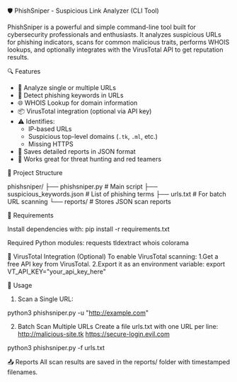  🛡️ PhishSniper - Suspicious Link Analyzer (CLI Tool)

PhishSniper is a powerful and simple command-line tool built for cybersecurity professionals and enthusiasts. It analyzes suspicious URLs for phishing indicators, scans for common malicious traits, performs WHOIS lookups, and optionally integrates with the VirusTotal API to get reputation results.


 🔍 Features

- 🔗 Analyze single or multiple URLs
- 🧠 Detect phishing keywords in URLs
- 🌐 WHOIS Lookup for domain information
- 📦 VirusTotal integration (optional via API key)
- ⚠️ Identifies:
  - IP-based URLs
  - Suspicious top-level domains (`.tk`, `.ml`, etc.)
  - Missing HTTPS
- 📁 Saves detailed reports in JSON format
- 🎯 Works great for threat hunting and red teamers

 📁 Project Structure

phishsniper/
├── phishsniper.py # Main script
├── suspicious_keywords.json # List of phishing terms
├── urls.txt # For batch URL scanning
└── reports/ # Stores JSON scan reports


 🧰 Requirements

Install dependencies with:
pip install -r requirements.txt

Required Python modules:
requests
tldextract
whois
colorama

🔑 VirusTotal Integration (Optional)
To enable VirusTotal scanning:
1.Get a free API key from VirusTotal.
2.Export it as an environment variable:
export VT_API_KEY="your_api_key_here"

🚀 Usage
1. Scan a Single URL:
   
python3 phishsniper.py -u "http://example.com"

2. Batch Scan Multiple URLs
Create a file urls.txt with one URL per line:
http://malicious-site.tk
https://secure-login.evil.com

python3 phishsniper.py -f urls.txt

📤 Reports
All scan results are saved in the reports/ folder with timestamped filenames.
